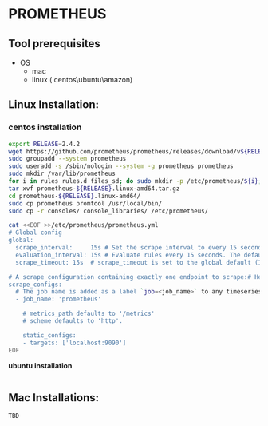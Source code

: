 # PROMETHEUS

## Tool prerequisites

* OS
  * mac
  * linux \( centos\ubuntu\amazon\)

## **Linux Installation:**

### centos installation

```bash
export RELEASE=2.4.2
wget https://github.com/prometheus/prometheus/releases/download/v${RELEASE}/prometheus-${RELEASE}.linux-amd64.tar.gz
sudo groupadd --system prometheus
sudo useradd -s /sbin/nologin --system -g prometheus prometheus
sudo mkdir /var/lib/prometheus
for i in rules rules.d files_sd; do sudo mkdir -p /etc/prometheus/${i}; done
tar xvf prometheus-${RELEASE}.linux-amd64.tar.gz
cd prometheus-${RELEASE}.linux-amd64/
sudo cp prometheus promtool /usr/local/bin/
sudo cp -r consoles/ console_libraries/ /etc/prometheus/

cat <<EOF >>/etc/prometheus/prometheus.yml
# Global config
global: 
  scrape_interval:     15s # Set the scrape interval to every 15 seconds. Default is every 1 minute.  
  evaluation_interval: 15s # Evaluate rules every 15 seconds. The default is every 1 minute.  
  scrape_timeout: 15s  # scrape_timeout is set to the global default (10s).

# A scrape configuration containing exactly one endpoint to scrape:# Here it's Prometheus itself.
scrape_configs:
  # The job name is added as a label `job=<job_name>` to any timeseries scraped from this config.
  - job_name: 'prometheus'

    # metrics_path defaults to '/metrics'
    # scheme defaults to 'http'.

    static_configs:
    - targets: ['localhost:9090']
EOF

```

**ubuntu installation**

```text

```

## Mac Installations:

```text
TBD
```

